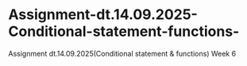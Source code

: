# Assignment-dt.14.09.2025-Conditional-statement-functions-
Assignment dt.14.09.2025(Conditional statement &amp; functions) Week 6
